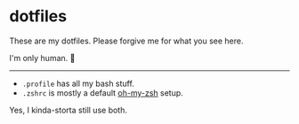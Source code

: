 # dotfiles

These are my dotfiles. Please forgive me for what you see here.

I'm only human. 🤖

----


- `.profile` has all my bash stuff.
- `.zshrc` is mostly a default [oh-my-zsh](https://github.com/robbyrussell/oh-my-zsh)
  setup.

Yes, I kinda-storta still use both.

